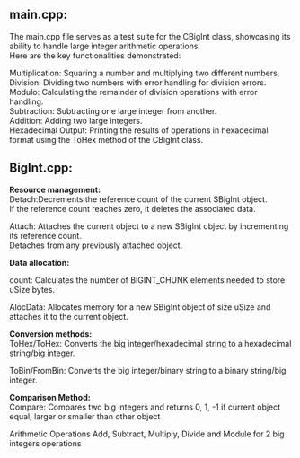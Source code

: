 <h2>main.cpp:</h2>
The main.cpp file serves as a test suite for the CBigInt class, showcasing its ability to handle large integer arithmetic operations. <br>
Here are the key functionalities demonstrated:<br>

Multiplication: Squaring a number and multiplying two different numbers.<br>
Division: Dividing two numbers with error handling for division errors.<br>
Modulo: Calculating the remainder of division operations with error handling.<br>
Subtraction: Subtracting one large integer from another.<br>
Addition: Adding two large integers.<br>
Hexadecimal Output: Printing the results of operations in hexadecimal format using the ToHex method of the CBigInt class.

<h2>BigInt.cpp:</h2>
<b>Resource management:</b> <br>
Detach:Decrements the reference count of the current SBigInt object.<br>
If the reference count reaches zero, it deletes the associated data.<br>

Attach: Attaches the current object to a new SBigInt object by incrementing its reference count.<br>
Detaches from any previously attached object.<br>

<b>Data allocation:</b><br>

count: Calculates the number of BIGINT_CHUNK elements needed to store uSize bytes.<br>

AlocData: Allocates memory for a new SBigInt object of size uSize and attaches it to the current object.<br>

<b>Conversion methods:</b><br>
ToHex/ToHex: Converts the big integer/hexadecimal string to a hexadecimal string/big integer.<br>

ToBin/FromBin: Converts the big integer/binary string to a binary string/big integer.<br>

<b>Comparison Method:</b><br>
Compare: Compares two big integers and returns 0, 1, -1 if current object equal, larger or smaller than other object<br>

Arithmetic Operations Add, Subtract, Multiply, Divide and Module for 2 big integers operations






